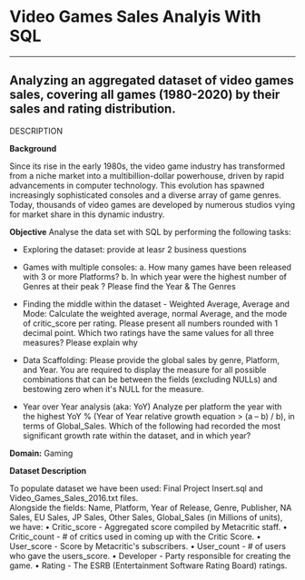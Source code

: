 # Video Games Sales Analyis With SQL
---------------------------------------------------------------------------------------------------------------------------
Analyzing an aggregated dataset of video games sales, covering all games (1980-2020) by their sales and rating distribution. 
---------------------------------------------------------------------------------------------------------------------------

DESCRIPTION

**Background** 

Since its rise in the early 1980s, the video game industry has transformed from a niche market into a multibillion-dollar powerhouse, driven by rapid advancements in computer technology. 
This evolution has spawned increasingly sophisticated consoles and a diverse array of game genres. Today, thousands of video games are developed by numerous studios vying for market share in this dynamic industry.

**Objective**
Analyse the data set with SQL by performing the following tasks:
- Exploring the dataset:
provide at leasr 2 business questions
   
- Games with multiple consoles:
a. How many games have been released with 3 or more Platforms? 
b. In which year were the highest number of Genres at their peak ? Please find  the Year & The Genres  

- Finding the middle within the dataset - Weighted Average, Average and Mode:
Calculate the weighted average, normal Average, and the mode of critic_score per  rating. Please present all numbers rounded with 1 decimal point. 
Which two ratings have the same values for all three measures? Please explain why

- Data Scaffolding:
Please provide the global sales by genre, Platform, and Year. 
You are required to display the measure for all possible combinations that can be  between the fields (excluding NULLs) and bestowing zero when it's NULL for the  measure. 
   
- Year over Year analysis (aka: YoY)
Analyze per platform the year with the highest YoY % (Year of Year relative growth  equation > (a – b) / b), in terms of Global_Sales. 
Which of the following had recorded the most significant growth rate within the  dataset, and in which year?  

**Domain:**  Gaming

**Dataset Description**

To populate dataset we have been used:
Final Project Insert.sql and Video_Games_Sales_2016.txt files.<br>
Alongside the fields: Name, Platform, Year of Release, Genre, Publisher, NA Sales, EU Sales, JP  Sales, Other Sales, Global_Sales (in Millions of units), we have: 
• Critic_score - Aggregated score compiled by Metacritic staff. 
• Critic_count - # of critics used in coming up with the Critic Score. 
• User_score - Score by Metacritic's subscribers. 
• User_count - # of users who gave the users_score. 
• Developer - Party responsible for creating the game. 
• Rating - The ESRB (Entertainment Software Rating Board) ratings. 
